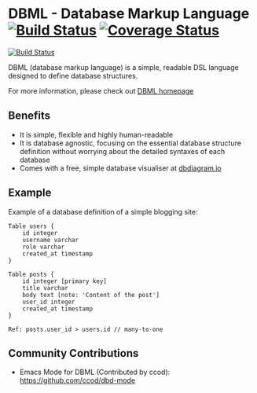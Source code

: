 # DBML - Database Markup Language [![Build Status](https://travis-ci.org/khoahuynhf/dbml.svg?branch=master)](https://travis-ci.org/khoahuynhf/dbml) [![Coverage Status](https://coveralls.io/repos/github/khoahuynhf/dbml/badge.svg?branch=master)](https://coveralls.io/github/khoahuynhf/dbml?branch=master)

[![Build Status](https://travis-ci.org/holistics/dbml.svg?branch=master)](https://travis-ci.org/holistics/dbml)


DBML (database markup language) is a simple, readable DSL language designed to define database structures.

For more information, please check out [DBML homepage](https://dbml-lang.org)

## Benefits

- It is simple, flexible and highly human-readable
- It is database agnostic, focusing on the essential database structure definition without worrying about the detailed syntaxes of each database
- Comes with a free, simple database visualiser at [dbdiagram.io](http://dbdiagram.io)

## Example

Example of a database definition of a simple blogging site:

    Table users {
        id integer
        username varchar
        role varchar
        created_at timestamp
    }

    Table posts {
        id integer [primary key]
        title varchar
        body text [note: 'Content of the post']
        user_id integer
        created_at timestamp
    }

    Ref: posts.user_id > users.id // many-to-one

## Community Contributions

* Emacs Mode for DBML (Contributed by ccod): https://github.com/ccod/dbd-mode
